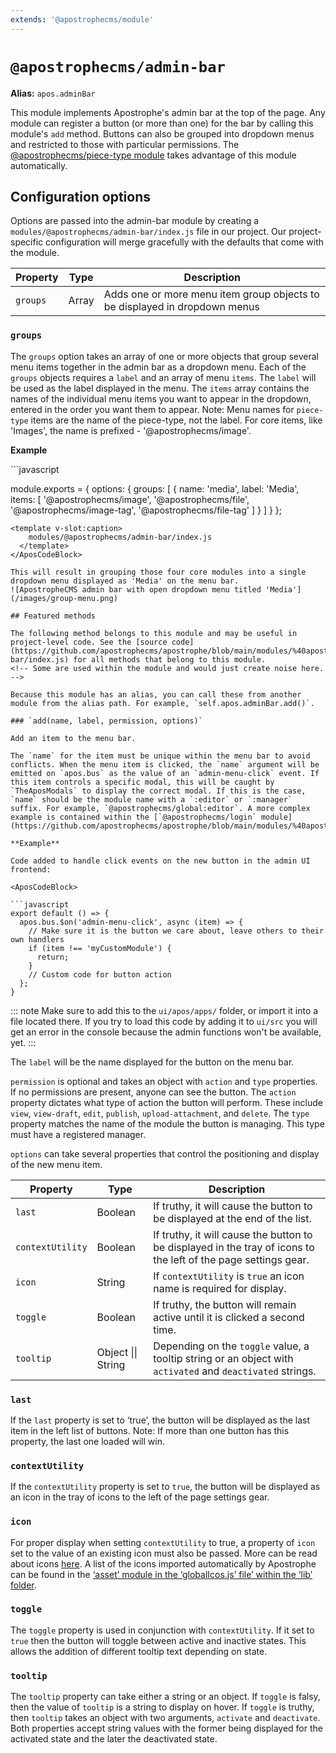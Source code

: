 ```yaml
---
extends: '@apostrophecms/module'
---
```


# `@apostrophecms/admin-bar`

**Alias:** `apos.adminBar`

<AposRefExtends :module="$frontmatter.extends" />

This module implements Apostrophe's admin bar at the top of the page. Any module can register a button (or more than one) for the bar by calling this module's `add` method. Buttons can also be grouped into dropdown menus and restricted to those with particular permissions. The [@apostrophecms/piece-type module](/reference/modules/piece-type.md) takes advantage of this module automatically.

## Configuration options

Options are passed into the admin-bar module by creating a `modules/@apostrophecms/admin-bar/index.js` file in our project. Our project-specific configuration will merge gracefully with the defaults that come with the module.

|  Property | Type | Description |
|---|---|---|
|`groups` | Array | Adds one or more menu item group objects to be displayed in dropdown menus |

### `groups`

The `groups` option takes an array of one or more objects that group several menu items together in the admin bar as a dropdown menu. Each of the `groups` objects requires a `label` and an array of menu `items`. The `label` will be used as the label displayed in the menu. The `items` array contains the names of the individual menu items you want to appear in the dropdown, entered in the order you want them to appear. Note: Menu names for `piece-type` items are the name of the piece-type, not the label. For core items, like 'Images', the name is prefixed - '@apostrophecms/image'.

**Example**

<AposCodeBlock>
```javascript

module.exports = {
 options: {
   groups: [
     {
       name: 'media',
       label: 'Media',
       items: [
         '@apostrophecms/image',
         '@apostrophecms/file',
         '@apostrophecms/image-tag',
         '@apostrophecms/file-tag'
       ]
     }
   ]
 }
};
```
<template v-slot:caption>
    modules/@apostrophecms/admin-bar/index.js
  </template>
</AposCodeBlock>

This will result in grouping those four core modules into a single dropdown menu displayed as 'Media' on the menu bar.
![ApostropheCMS admin bar with open dropdown menu titled 'Media'](/images/group-menu.png)

## Featured methods

The following method belongs to this module and may be useful in project-level code. See the [source code](https://github.com/apostrophecms/apostrophe/blob/main/modules/%40apostrophecms/admin-bar/index.js) for all methods that belong to this module.
<!-- Some are used within the module and would just create noise here. -->

Because this module has an alias, you can call these from another module from the alias path. For example, `self.apos.adminBar.add()`.

### `add(name, label, permission, options)`

Add an item to the menu bar.

The `name` for the item must be unique within the menu bar to avoid conflicts. When the menu item is clicked, the `name` argument will be emitted on `apos.bus` as the value of an `admin-menu-click` event. If this item controls a specific modal, this will be caught by `TheAposModals` to display the correct modal. If this is the case, `name` should be the module name with a `:editor` or `:manager` suffix. For example, `@apostrophecms/global:editor`. A more complex example is contained within the [`@apostrophecms/login` module](https://github.com/apostrophecms/apostrophe/blob/main/modules/%40apostrophecms/login/ui/apos/apps/AposLogin.js).

**Example**

Code added to handle click events on the new button in the admin UI frontend:

<AposCodeBlock>

```javascript
export default () => {
  apos.bus.$on('admin-menu-click', async (item) => {
    // Make sure it is the button we care about, leave others to their own handlers
    if (item !== 'myCustomModule') {
      return;
    }
    // Custom code for button action
  };
}
```
<template v-slot:caption>
/modules/myCustomModule/ui/apos/index.js
</template>
</AposCodeBlock>

::: note
Make sure to add this to the `ui/apos/apps/` folder, or import it into a file located there. If you try to load this code by adding it to `ui/src` you will get an error in the console because the admin functions won't be available, yet.
:::

The `label` will be the name displayed for the button on the menu bar.

`permission` is optional and takes an object with `action` and `type` properties. If no permissions are present, anyone can see the button. The `action` property dictates what type of action the button will perform. These include `view`, `view-draft`, `edit`, `publish`, `upload-attachment`, and `delete`. The `type` property matches the name of the module the button is managing. This type must have a registered manager.

`options` can take several properties that control the positioning and display of the new menu item.

|  Property | Type | Description |
|---|---|---|
| `last` | Boolean | If truthy, it will cause the button to be displayed at the end of the list. |
| `contextUtility` | Boolean | If truthy, it will cause the button to be displayed in the tray of icons to the left of the page settings gear. |
| `icon` | String | If `contextUtility` is `true` an icon name is required for display. |
| `toggle` | Boolean | If truthy, the button will remain active until it is clicked a second time. |
| `tooltip` | Object \|\| String | Depending on the `toggle` value, a tooltip string or an object with `activated` and `deactivated` strings. |

### `last`

If the `last` property is set to ‘true’, the button will be displayed as the last item in the left list of buttons. Note: If more than one button has this property, the last one loaded will win.

### `contextUtility`

If the `contextUtility` property is set to `true`, the button will be displayed as an icon in the tray of icons to the left of the page settings gear.

### `icon`

 For proper display when setting `contextUtility` to true, a property of `icon` set to the value of an existing icon must also be passed. More can be read about icons [here](https://v3.docs.apostrophecms.org/reference/module-api/module-overview.html#icons). A list of the icons imported automatically by Apostrophe can be found in the [‘asset’ module in the ‘globalIcos.js’ file’ within the ‘lib’ folder](https://github.com/apostrophecms/apostrophe/blob/main/modules/%40apostrophecms/asset/lib/globalIcons.js).

### `toggle`

The `toggle` property is used in conjunction with `contextUtility`. If it set to `true` then the button will toggle between active and inactive states. This allows the addition of different tooltip text depending on state.

### `tooltip`
The `tooltip` property can take either a string or an object. If `toggle` is falsy, then the value of `tooltip` is a string to display on hover. If `toggle` is truthy, then `tooltip` takes an object with two arguments, `activate` and `deactivate`. Both properties accept string values with the former being displayed for the activated state and the later the deactivated state.
